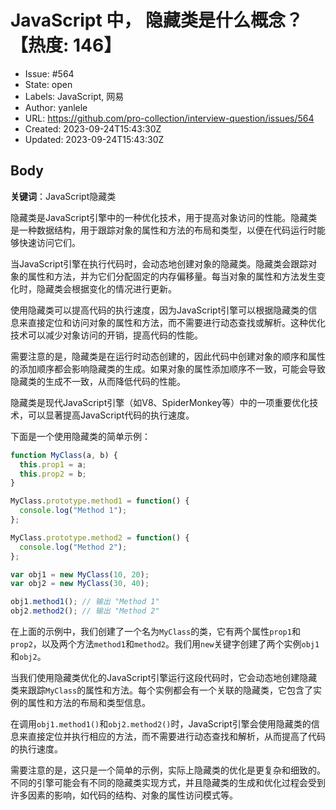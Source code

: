 # JavaScript 中， 隐藏类是什么概念？【热度: 146】

- Issue: #564
- State: open
- Labels: JavaScript, 网易
- Author: yanlele
- URL: https://github.com/pro-collection/interview-question/issues/564
- Created: 2023-09-24T15:43:30Z
- Updated: 2023-09-24T15:43:30Z

## Body

**关键词**：JavaScript隐藏类

隐藏类是JavaScript引擎中的一种优化技术，用于提高对象访问的性能。隐藏类是一种数据结构，用于跟踪对象的属性和方法的布局和类型，以便在代码运行时能够快速访问它们。

当JavaScript引擎在执行代码时，会动态地创建对象的隐藏类。隐藏类会跟踪对象的属性和方法，并为它们分配固定的内存偏移量。每当对象的属性和方法发生变化时，隐藏类会根据变化的情况进行更新。

使用隐藏类可以提高代码的执行速度，因为JavaScript引擎可以根据隐藏类的信息来直接定位和访问对象的属性和方法，而不需要进行动态查找或解析。这种优化技术可以减少对象访问的开销，提高代码的性能。

需要注意的是，隐藏类是在运行时动态创建的，因此代码中创建对象的顺序和属性的添加顺序都会影响隐藏类的生成。如果对象的属性添加顺序不一致，可能会导致隐藏类的生成不一致，从而降低代码的性能。

隐藏类是现代JavaScript引擎（如V8、SpiderMonkey等）中的一项重要优化技术，可以显著提高JavaScript代码的执行速度。


下面是一个使用隐藏类的简单示例：

```javascript
function MyClass(a, b) {
  this.prop1 = a;
  this.prop2 = b;
}

MyClass.prototype.method1 = function() {
  console.log("Method 1");
};

MyClass.prototype.method2 = function() {
  console.log("Method 2");
};

var obj1 = new MyClass(10, 20);
var obj2 = new MyClass(30, 40);

obj1.method1(); // 输出 "Method 1"
obj2.method2(); // 输出 "Method 2"
```

在上面的示例中，我们创建了一个名为`MyClass`的类，它有两个属性`prop1`和`prop2`，以及两个方法`method1`和`method2`。我们用`new`关键字创建了两个实例`obj1`和`obj2`。

当我们使用隐藏类优化的JavaScript引擎运行这段代码时，它会动态地创建隐藏类来跟踪`MyClass`的属性和方法。每个实例都会有一个关联的隐藏类，它包含了实例的属性和方法的布局和类型信息。

在调用`obj1.method1()`和`obj2.method2()`时，JavaScript引擎会使用隐藏类的信息来直接定位并执行相应的方法，而不需要进行动态查找和解析，从而提高了代码的执行速度。

需要注意的是，这只是一个简单的示例，实际上隐藏类的优化是更复杂和细致的。不同的引擎可能会有不同的隐藏类实现方式，并且隐藏类的生成和优化过程会受到许多因素的影响，如代码的结构、对象的属性访问模式等。

